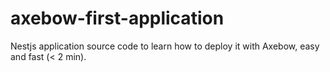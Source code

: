 # axebow-first-application
Nestjs application source code to learn how to deploy it with Axebow, easy and fast (&lt; 2 min).
